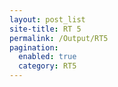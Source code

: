 ```yaml
---
layout: post_list
site-title: RT 5
permalink: /Output/RT5
pagination: 
  enabled: true
  category: RT5
---
```


